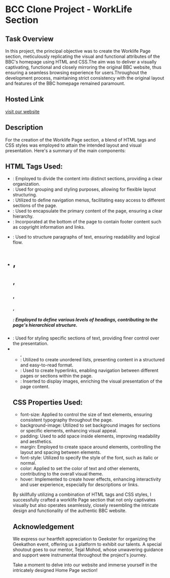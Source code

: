 
# BCC Clone Project - WorkLife Section

## Task Overview

In this project, the principal objective was to create the Worklife Page section, meticulously replicating the visual and functional attributes of the BBC's homepage using HTML and CSS.The aim was to deliver a visually captivating, functional and closely mirroring the original BBC website, thus ensuring a seamless browsing experience for users.Throughout the development process, maintaining strict consistency with the original layout and features of the BBC homepage remained paramount. 

## Hosted Link
[visit our website](https://geekathon-team-10.vercel.app/)

## Description
For the creation of the Worklife Page section, a blend of HTML tags and CSS styles was employed to attain the intended layout and visual presentation. Here's a summary of the main components:

## HTML Tags Used:

- <section>: Employed to divide the content into distinct sections, providing a clear organization.
- <div>: Used for grouping and styling purposes, allowing for flexible layout structuring.
- <nav>: Utilized to define navigation menus, facilitating easy access to different sections of the page.
- <main>: Used to encapsulate the primary content of the page, ensuring a clear hierarchy.
- <footer>: Incorporated at the bottom of the page to contain footer content such as copyright information and links.
- <p>: Used to structure paragraphs of text, ensuring readability and logical flow.
- <h1>, <h2>, <h3>, <h4>, <h5>: Employed to define various levels of headings, contributing to the page's hierarchical structure.
- <span>: Used for styling specific sections of text, providing finer control over the presentation.
- <ul>, <li>: Utilized to create unordered lists, presenting content in a structured and easy-to-read format.
- <a>: Used to create hyperlinks, enabling navigation between different pages or sections within the page.
- <img>: Inserted to display images, enriching the visual presentation of the page content.

## CSS Properties Used:

- font-size: Applied to control the size of text elements, ensuring consistent typography throughout the page.
- background-image: Utilized to set background images for sections or specific elements, enhancing visual appeal.
- padding: Used to add space inside elements, improving readability and aesthetics.
- margin: Employed to create space around elements, controlling the layout and spacing between elements.
- font-style: Utilized to specify the style of the font, such as italic or normal.
- color: Applied to set the color of text and other elements, contributing to the overall visual theme.
- hover: Implemented to create hover effects, enhancing interactivity and user experience, especially for descriptions or links.

By skillfully utilizing a combination of HTML tags and CSS styles, I successfully crafted a worklife Page section that not only captivates visually but also operates seamlessly, closely resembling the intricate design and functionality of the authentic BBC website.

## Acknowledgement
We express our heartfelt appreciation to Geekster for organizing the Geekathon event, offering us a platform to exhibit our talents. A special shoutout goes to our mentor, Tejal Mohod, whose unwavering guidance and support were instrumental throughout the project's journey.

Take a moment to delve into our website and immerse yourself in the intricately designed Home Page section!




